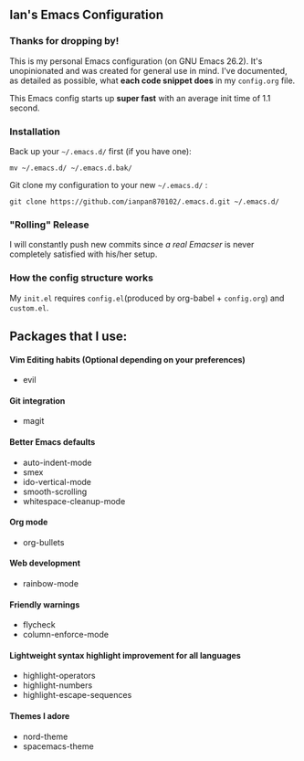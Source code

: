 ## Ian's Emacs Configuration

### Thanks for dropping by!
This is my personal Emacs configuration (on GNU Emacs 26.2). It's unopinionated and was created for general use in mind. I've documented, as detailed as possible, what **each code snippet does** in my `config.org` file.

This Emacs config starts up **super fast** with an average init time of 1.1 second.

### Installation
Back up your `~/.emacs.d/` first (if you have one):

```mv ~/.emacs.d/ ~/.emacs.d.bak/```

Git clone my configuration to your new `~/.emacs.d/` :

```git clone https://github.com/ianpan870102/.emacs.d.git ~/.emacs.d/```

### "Rolling" Release
I will constantly push new commits since *a real Emacser* is never completely satisfied with his/her setup.

### How the config structure works

My `init.el` requires `config.el`(produced by org-babel + `config.org`) and `custom.el`.

## Packages that I use:

#### Vim Editing habits (Optional depending on your preferences)
- evil

#### Git integration
- magit

#### Better Emacs defaults
- auto-indent-mode
- smex
- ido-vertical-mode
- smooth-scrolling
- whitespace-cleanup-mode

#### Org mode
- org-bullets

#### Web development
- rainbow-mode

#### Friendly warnings
- flycheck
- column-enforce-mode

#### Lightweight syntax highlight improvement for all languages
- highlight-operators
- highlight-numbers
- highlight-escape-sequences

#### Themes I adore
- nord-theme
- spacemacs-theme

